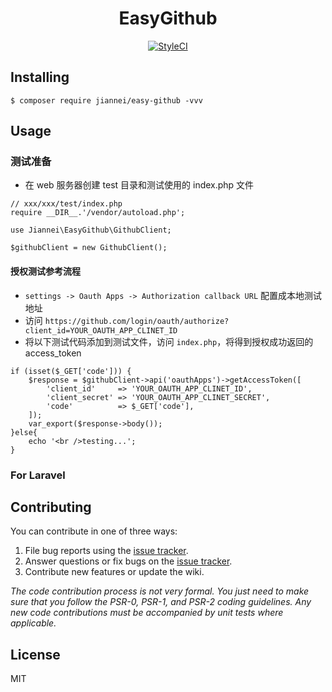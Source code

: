 <h1 align="center"> EasyGithub </h1>

<p align="center">
<a href="https://github.styleci.io/repos/191761913"><img src="https://github.styleci.io/repos/191761913/shield?branch=master" alt="StyleCI"></a>
</p>

## Installing

```shell
$ composer require jiannei/easy-github -vvv
```

## Usage

### 测试准备

* 在 web 服务器创建 test 目录和测试使用的 index.php 文件

```
// xxx/xxx/test/index.php
require __DIR__.'/vendor/autoload.php';

use Jiannei\EasyGithub\GithubClient;

$githubClient = new GithubClient();
```

#### 授权测试参考流程

* `settings -> Oauth Apps -> Authorization callback URL` 配置成本地测试地址
* 访问 `https://github.com/login/oauth/authorize?client_id=YOUR_OAUTH_APP_CLINET_ID`
* 将以下测试代码添加到测试文件，访问 `index.php`，将得到授权成功返回的 access_token

```
if (isset($_GET['code'])) {
    $response = $githubClient->api('oauthApps')->getAccessToken([
        'client_id'     => 'YOUR_OAUTH_APP_CLINET_ID',
        'client_secret' => 'YOUR_OAUTH_APP_CLINET_SECRET',
        'code'          => $_GET['code'],
    ]);
    var_export($response->body());
}else{
    echo '<br />testing...';
}
```

### For Laravel


## Contributing

You can contribute in one of three ways:

1. File bug reports using the [issue tracker](https://github.com/Jiannei/EasyGithub/issues).
2. Answer questions or fix bugs on the [issue tracker](https://github.com/Jiannei/EasyGithub/issues).
3. Contribute new features or update the wiki.

_The code contribution process is not very formal. You just need to make sure that you follow the PSR-0, PSR-1, and PSR-2 coding guidelines. Any new code contributions must be accompanied by unit tests where applicable._

## License

MIT
